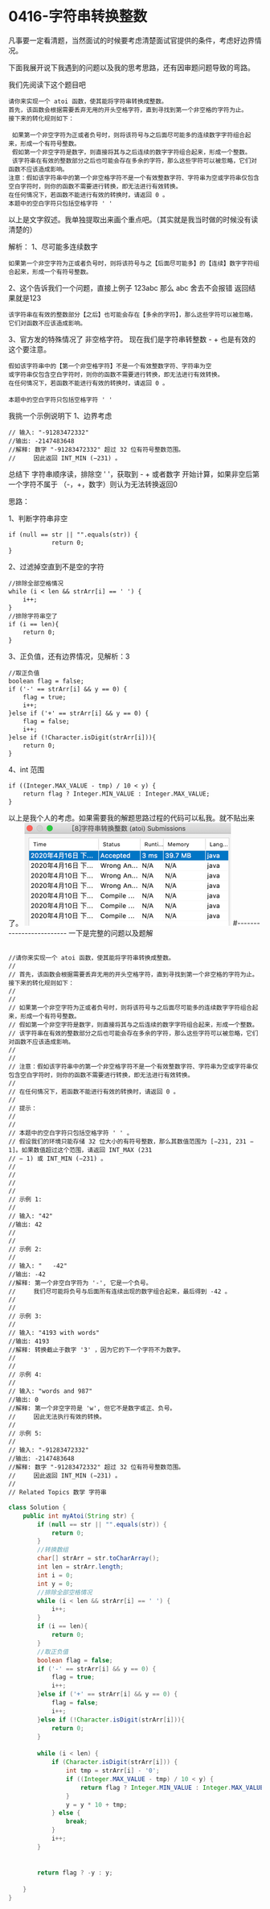 # 0416-字符串转换整数

凡事要一定看清题，当然面试的时候要考虑清楚面试官提供的条件，考虑好边界情况。

下面我展开说下我遇到的问题以及我的思考思路，还有因审题问题导致的弯路。

我们先阅读下这个题目吧

```
请你来实现一个 atoi 函数，使其能将字符串转换成整数。 
首先，该函数会根据需要丢弃无用的开头空格字符，直到寻找到第一个非空格的字符为止。
接下来的转化规则如下： 
 
 如果第一个非空字符为正或者负号时，则将该符号与之后面尽可能多的连续数字字符组合起来，形成一个有符号整数。 
 假如第一个非空字符是数字，则直接将其与之后连续的数字字符组合起来，形成一个整数。 
 该字符串在有效的整数部分之后也可能会存在多余的字符，那么这些字符可以被忽略，它们对函数不应该造成影响。 
注意：假如该字符串中的第一个非空格字符不是一个有效整数字符、字符串为空或字符串仅包含空白字符时，则你的函数不需要进行转换，即无法进行有效转换。 
在任何情况下，若函数不能进行有效的转换时，请返回 0 。 
本题中的空白字符只包括空格字符 ' ' 

```

以上是文字叙述。我单独提取出来画个重点吧。（其实就是我当时做的时候没有读清楚的）

解析：
1、尽可能多连续数字
```
如果第一个非空字符为正或者负号时，则将该符号与之【后面尽可能多】的【连续】数字字符组合起来，形成一个有符号整数。 
```
2、这个告诉我们一个问题，直接上例子 123abc 那么 abc 舍去不会报错 返回结果就是123
```
该字符串在有效的整数部分【之后】也可能会存在【多余的字符】，那么这些字符可以被忽略，它们对函数不应该造成影响。
```
3、官方发的特殊情况了  非空格字符。 现在我们是字符串转整数  - + 也是有效的 这个要注意。
```
假如该字符串中的【第一个非空格字符】不是一个有效整数字符、字符串为空
或字符串仅包含空白字符时，则你的函数不需要进行转换，即无法进行有效转换。 
在任何情况下，若函数不能进行有效的转换时，请返回 0 。

本题中的空白字符只包括空格字符 ' ' 
```

我挑一个示例说明下
1、边界考虑
```
// 输入: "-91283472332"
//输出: -2147483648
//解释: 数字 "-91283472332" 超过 32 位有符号整数范围。
//     因此返回 INT_MIN (−231) 。
```

总结下 
字符串顺序读，排除空 ' '，获取到 - + 或者数字 开始计算，如果非空后第一个字符不属于 （-，+，数字）则认为无法转换返回0

思路：

1、判断字符串非空
```
if (null == str || "".equals(str)) {
            return 0;
}
```
2、过滤掉空直到不是空的字符
```
//排除全部空格情况
while (i < len && strArr[i] == ' ') {
    i++;
}
//排除字符串空了
if (i == len){
    return 0;
}
```
3、正负值，还有边界情况，见解析：3
```
//取正负值
boolean flag = false;
if ('-' == strArr[i] && y == 0) {
    flag = true;
    i++;
}else if ('+' == strArr[i] && y == 0) {
    flag = false;
    i++;
}else if (!Character.isDigit(strArr[i])){
    return 0;
}
```

4、int 范围
```
if ((Integer.MAX_VALUE - tmp) / 10 < y) {
    return flag ? Integer.MIN_VALUE : Integer.MAX_VALUE;
}
```

以上是我个人的考虑。如果需要我的解题思路过程的代码可以私我。就不贴出来了。
![](img/0416_1.png)
#-------------------------
一下是完整的问题以及题解
```

//请你来实现一个 atoi 函数，使其能将字符串转换成整数。 
//
// 首先，该函数会根据需要丢弃无用的开头空格字符，直到寻找到第一个非空格的字符为止。接下来的转化规则如下： 
//
// 
// 如果第一个非空字符为正或者负号时，则将该符号与之后面尽可能多的连续数字字符组合起来，形成一个有符号整数。 
// 假如第一个非空字符是数字，则直接将其与之后连续的数字字符组合起来，形成一个整数。 
// 该字符串在有效的整数部分之后也可能会存在多余的字符，那么这些字符可以被忽略，它们对函数不应该造成影响。 
// 
//
// 注意：假如该字符串中的第一个非空格字符不是一个有效整数字符、字符串为空或字符串仅包含空白字符时，则你的函数不需要进行转换，即无法进行有效转换。 
//
// 在任何情况下，若函数不能进行有效的转换时，请返回 0 。 
//
// 提示： 
//
// 
// 本题中的空白字符只包括空格字符 ' ' 。 
// 假设我们的环境只能存储 32 位大小的有符号整数，那么其数值范围为 [−231, 231 − 1]。如果数值超过这个范围，请返回 INT_MAX (231
// − 1) 或 INT_MIN (−231) 。 
// 
//
// 
//
// 示例 1: 
//
// 输入: "42"
//输出: 42
// 
//
// 示例 2: 
//
// 输入: "   -42"
//输出: -42
//解释: 第一个非空白字符为 '-', 它是一个负号。
//     我们尽可能将负号与后面所有连续出现的数字组合起来，最后得到 -42 。
// 
//
// 示例 3: 
//
// 输入: "4193 with words"
//输出: 4193
//解释: 转换截止于数字 '3' ，因为它的下一个字符不为数字。
// 
//
// 示例 4: 
//
// 输入: "words and 987"
//输出: 0
//解释: 第一个非空字符是 'w', 但它不是数字或正、负号。
//     因此无法执行有效的转换。
//
// 示例 5:
//
// 输入: "-91283472332"
//输出: -2147483648
//解释: 数字 "-91283472332" 超过 32 位有符号整数范围。
//     因此返回 INT_MIN (−231) 。
//
// Related Topics 数学 字符串

```

```java
class Solution {
    public int myAtoi(String str) {
        if (null == str || "".equals(str)) {
            return 0;
        }
        //转换数组
        char[] strArr = str.toCharArray();
        int len = strArr.length;
        int i = 0;
        int y = 0;
        //排除全部空格情况
        while (i < len && strArr[i] == ' ') {
            i++;
        }
        if (i == len){
            return 0;
        }
        //取正负值
        boolean flag = false;
        if ('-' == strArr[i] && y == 0) {
            flag = true;
            i++;
        }else if ('+' == strArr[i] && y == 0) {
            flag = false;
            i++;
        }else if (!Character.isDigit(strArr[i])){
            return 0;
        }

        while (i < len) {
            if (Character.isDigit(strArr[i])) {
                int tmp = strArr[i] - '0';
                if ((Integer.MAX_VALUE - tmp) / 10 < y) {
                    return flag ? Integer.MIN_VALUE : Integer.MAX_VALUE;
                }
                y = y * 10 + tmp;
            } else {
                break;
            }
            i++;
        }


        return flag ? -y : y;

    }
}

```
